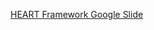 [HEART Framework Google Slide](https://docs.google.com/presentation/d/1faLNjihW0OLhgibvnLp9ItB1z5xxHWgyMiqLhe1785w/edit?usp=sharing)
